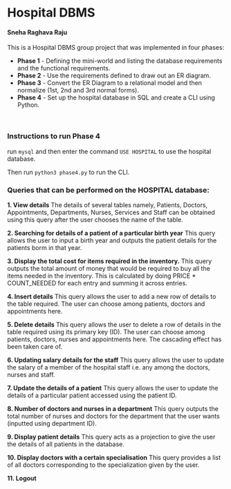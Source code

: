 # Hospital DBMS

#### **Sneha Raghava Raju**

This is a  Hospital DBMS group project that was implemented in four phases: 

-  **Phase 1** - Defining the mini-world and listing the database requirements and the functional requirements.
- **Phase 2** - Use the requirements defined to draw out an ER diagram.
- **Phase 3** - Convert the ER Diagram to a relational model and then normalize (1st, 2nd and 3rd normal forms).
- **Phase 4** - Set up the hospital database in SQL and create a CLI using Python.

<br>

### Instructions to run Phase 4

run `mysql` and then enter the command `USE HOSPITAL` to use the hospital database.

Then run `python3 phase4.py` to run the CLI.


### Queries that can be performed on the HOSPITAL database:

**1. View details**
The details of several tables namely, Patients, Doctors, Appointments, Departments, Nurses, Services and Staff can be obtained using this query after the user chooses the name of the table.

**2. Searching for details of a patient of a particular birth year**
This query allows the user to input a birth year and outputs the patient details for the patients borm in that year.

**3. Display the total cost for items required in the inventory.**
This query outputs the total amount of money that would be required to buy all the items needed in the inventory.  This is calculated by doing PRICE * COUNT_NEEDED for each entry and summing it across entries. 

**4. Insert details**
This query allows the user to add a new row of details to the table required. The user can choose among patients, doctors and appointments here.

**5. Delete details**
This query allows the user to delete a row of details in the table required using its primary key (ID). The user can choose among patients, doctors, nurses and appointments here. The cascading effect has been taken care of.

**6. Updating salary details for the staff**
This query allows the user to update the salary of a member of the hospital staff i.e. any among the doctors, nurses and staff.

**7. Update the details of a patient**
This query allows the user to update the details of a particular patient accessed using the patient ID.

**8. Number of doctors and nurses in a department**
This query outputs the total number of nurses and doctors for the department that the user wants (inputted using department ID).

**9. Display patient details**
This query acts as a projection to give the user the details of all patients in the database.

**10. Display doctors with a certain specialisation**
This query provides a list of all doctors corresponding to the specialization given by the user.

**11. Logout**

